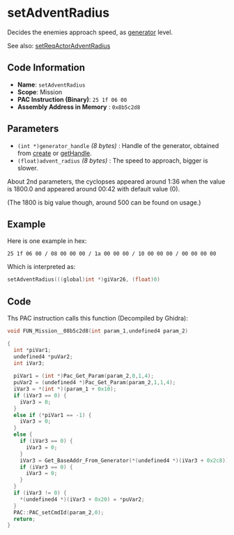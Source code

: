 # setAdventRadius

Decides the enemies approach speed, as [generator](./create.md) level.

See also: [setReqActorAdventRadius](./setreqactoradventradius.md)

## Code Information

- **Name**: `setAdventRadius`
- **Scope**: Mission
- **PAC Instruction (Binary)**: `25 1f 06 00`
- **Assembly Address in Memory** : `0x8b5c2d8`

## Parameters

- `(int *)generator_handle` *(8 bytes)* : Handle of the generator, obtained from [create](./create.md) or [getHandle](./gethandle.md).
- `(float)advent_radius` *(8 bytes)* : The speed to approach, bigger is slower.

About 2nd parameters, the cyclopses appeared around 1:36 when the value is 1800.0 and appeared around 00:42 with default value (0).

(The 1800 is big value though, around 500 can be found on usage.)

## Example

Here is one example in hex:

```25 1f 06 00 / 08 00 00 00 / 1a 00 00 00 / 10 00 00 00 / 00 00 00 00```

Which is interpreted as:

```c
setAdventRadius(((global)int *)giVar26, (float)0)
```

## Code

Ths PAC instruction calls this function (Decompiled by Ghidra):

```c
void FUN_Mission__08b5c2d8(int param_1,undefined4 param_2)

{
  int *piVar1;
  undefined4 *puVar2;
  int iVar3;
  
  piVar1 = (int *)Pac_Get_Param(param_2,0,1,4);
  puVar2 = (undefined4 *)Pac_Get_Param(param_2,1,1,4);
  iVar3 = *(int *)(param_1 + 0x10);
  if (iVar3 == 0) {
    iVar3 = 0;
  }
  else if (*piVar1 == -1) {
    iVar3 = 0;
  }
  else {
    if (iVar3 == 0) {
      iVar3 = 0;
    }
    iVar3 = Get_BaseAddr_From_Generator(*(undefined4 *)(iVar3 + 0x2c8));
    if (iVar3 == 0) {
      iVar3 = 0;
    }
  }
  if (iVar3 != 0) {
    *(undefined4 *)(iVar3 + 0x20) = *puVar2;
  }
  PAC::PAC_setCmdId(param_2,0);
  return;
}
```

